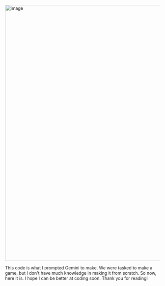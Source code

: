 <img width="1919" height="836" alt="image" src="https://github.com/user-attachments/assets/cbcaab15-d13f-474c-9308-961862026301" />

This code is what I prompted Gemini to make. We were tasked to make a game, but I don't have much knowledge in making it from scratch. So now, here it is.
I hope I can be better at coding soon. Thank you for reading!
